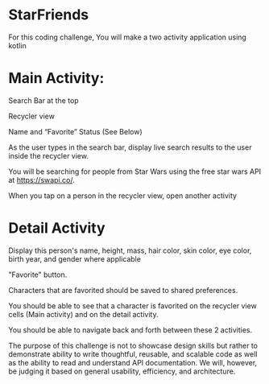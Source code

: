 # StarFriends
For this coding challenge, You will make a two activity application using kotlin


# Main Activity:

Search Bar at the top

Recycler view

Name and “Favorite” Status (See Below)

As the user types in the search bar, display live search results to the user inside the recycler view.

You will be searching for people from Star Wars using the free star wars API at https://swapi.co/.

When you tap on a person in the recycler view, open another activity

# Detail Activity

Display this person's name, height, mass, hair color, skin color, eye color, birth year, and gender where applicable

"Favorite" button. 

Characters that are favorited should be saved to shared preferences. 

You should be able to see that a character is favorited on the recycler view cells (Main activity) and on the detail activity. 

You should be able to navigate back and forth between these 2 activities. 



The purpose of this challenge is not to showcase design skills but rather to demonstrate ability to write thoughtful, reusable, and scalable code as well as the ability to read and understand API documentation.  We will, however, be judging it based on general usability, efficiency, and architecture.



